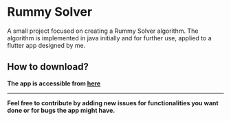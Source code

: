 # Rummy Solver

A small project focused on creating a Rummy Solver algorithm. The algorithm is implemented in java initially and for further use, applied to a flutter app designed by me.


## How to download?

**The app is accessible from [here](https://www.google.com)**

-----

**Feel free to contribute by adding new issues for functionalities you want done or for bugs the app might have.**

